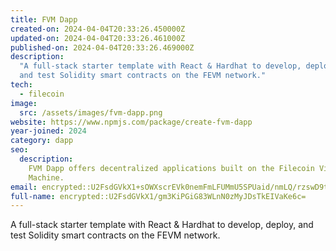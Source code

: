```yaml
---
title: FVM Dapp
created-on: 2024-04-04T20:33:26.450000Z
updated-on: 2024-04-04T20:33:26.461000Z
published-on: 2024-04-04T20:33:26.469000Z
description:
  "A full-stack starter template with React & Hardhat to develop, deploy,
  and test Solidity smart contracts on the FEVM network."
tech:
  - filecoin
image:
  src: /assets/images/fvm-dapp.png
website: https://www.npmjs.com/package/create-fvm-dapp
year-joined: 2024
category: dapp
seo:
  description:
    FVM Dapp offers decentralized applications built on the Filecoin Virtual
    Machine.
email: encrypted::U2FsdGVkX1+sOWXscrEVk0nemFmLFUMmU5SPUaid/nmLQ/rzswD9tnJ1Fo8xufgx
full-name: encrypted::U2FsdGVkX1/gm3KiPGiG83WLnN0zMyJDsTkEIVaKe6c=
---
```


A full-stack starter template with React & Hardhat to develop, deploy, and test Solidity smart contracts on the FEVM network.
